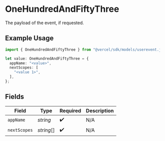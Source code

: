 # OneHundredAndFiftyThree

The payload of the event, if requested.

## Example Usage

```typescript
import { OneHundredAndFiftyThree } from "@vercel/sdk/models/userevent.js";

let value: OneHundredAndFiftyThree = {
  appName: "<value>",
  nextScopes: [
    "<value 1>",
  ],
};
```

## Fields

| Field              | Type               | Required           | Description        |
| ------------------ | ------------------ | ------------------ | ------------------ |
| `appName`          | *string*           | :heavy_check_mark: | N/A                |
| `nextScopes`       | *string*[]         | :heavy_check_mark: | N/A                |